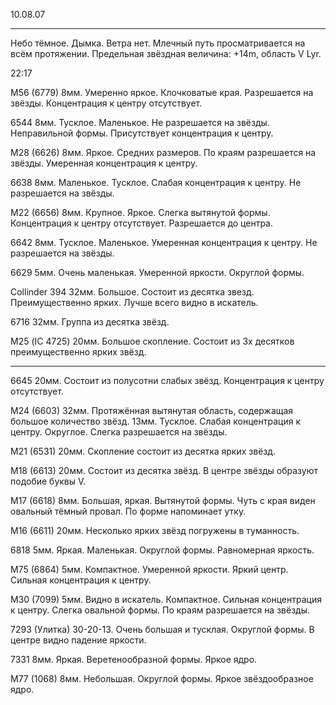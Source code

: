 10.08.07
**************************************
Небо тёмное. Дымка. Ветра нет. Млечный путь просматривается на всём протяжении.
Предельная звёздная величина: +14m, область V Lyr.


22:17

М56 (6779)
8мм. Умеренно яркое. Клочковатые края. Разрешается на звёзды. Концентрация к центру отсутствует.

6544
8мм. Тусклое. Маленькое. Не разрешается на звёзды. Неправильной формы. Присутствует концентрация к центру.

М28 (6626)
8мм. Яркое. Средних размеров. По краям разрешается на звёзды. Умеренная концентрация к центру.

6638
8мм. Маленькое. Тусклое. Слабая концентрация к центру. Не разрешается на звёзды.

М22 (6656)
8мм. Крупное. Яркое. Слегка вытянутой формы. Концентрация к центру отсутствует. Разрешается до центра.

6642
8мм. Тусклое. Маленькое. Умеренная концентрация к центру. Не разрешается на звёзды.

6629
5мм. Очень маленькая. Умеренной яркости. Округлой формы.

Collinder 394
32мм. Большое. Состоит из десятка звезд. Преимущественно ярких. Лучше всего видно в искатель.

6716
32мм. Группа из десятка звёзд.

М25 (IC 4725)
20мм. Большое скопление. Состоит из 3х десятков преимущественно ярких звёзд.
**********************************
6645
20мм. Состоит из полусотни слабых звёзд. Концентрация к центру отсутствует.

М24 (6603)
32мм. Протяжённая вытянутая область, содержащая большое количество звёзд.
13мм. Тусклое. Слабая концентрация к центру. Округлое. Слегка разрешается на звёзды.

М21 (6531)
20мм. Скопление состоит из десятка ярких звёзд.

М18 (6613)
20мм. Состоит из десятка звёзд. В центре звёзды образуют подобие буквы V.

М17 (6618)
8мм. Большая, яркая. Вытянутой формы. Чуть с края виден овальный тёмный провал. По форме напоминает утку.

М16 (6611)
20мм. Несколько ярких звёзд погружены в туманность.

6818
5мм. Яркая. Маленькая. Округлой формы. Равномерная яркость.

М75 (6864)
5мм. Компактное. Умеренной яркости. Яркий центр. Сильная концентрация к центру.

М30 (7099)
5мм. Видно в искатель. Компактное. Сильная концентрация к центру. Слегка овальной формы. По краям разрешается на звёзды.

7293 (Улитка)
30-20-13. Очень большая и тусклая. Округлой формы. В центре видно падение яркости.

7331
8мм. Яркая. Веретенообразной формы. Яркое ядро.

М77 (1068)
8мм. Небольшая. Округлой формы. Яркое звёздообразное ядро.